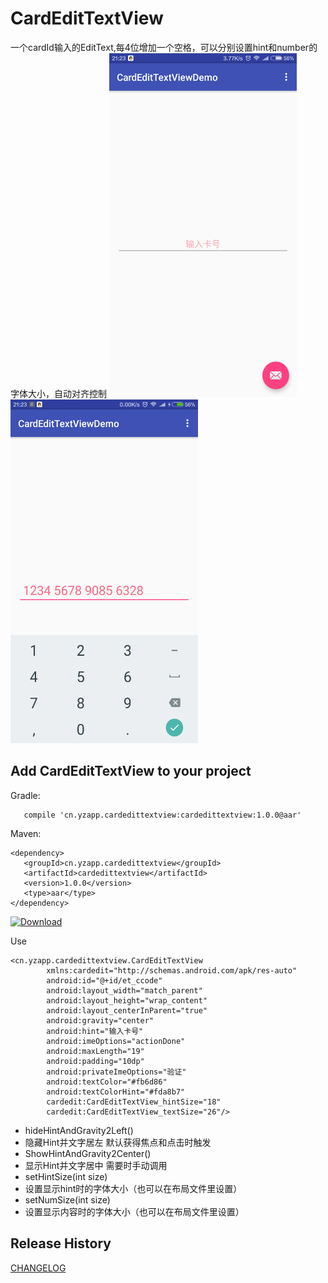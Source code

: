CardEditTextView
========
一个cardId输入的EditText,每4位增加一个空格，可以分别设置hint和number的字体大小，自动对齐控制
<img src="img\Screenshot_1.png" width="300" height="550"/>
<img src="img\Screenshot_2.png" width="300" height="550"/>

Add CardEditTextView to your project
----------------------------

Gradle:
```
   compile 'cn.yzapp.cardedittextview:cardedittextview:1.0.0@aar'
```

Maven:
```
<dependency>
   <groupId>cn.yzapp.cardedittextview</groupId>
   <artifactId>cardedittextview</artifactId>
   <version>1.0.0</version>
   <type>aar</type>
</dependency>
```
[ ![Download](https://api.bintray.com/packages/nesror/maven/CardEditTextView/images/download.svg) ](https://bintray.com/nesror/maven/CardEditTextView/_latestVersion)

Use
````
<cn.yzapp.cardedittextview.CardEditTextView
        xmlns:cardedit="http://schemas.android.com/apk/res-auto"
        android:id="@+id/et_ccode"
        android:layout_width="match_parent"
        android:layout_height="wrap_content"
        android:layout_centerInParent="true"
        android:gravity="center"
        android:hint="输入卡号"
        android:imeOptions="actionDone"
        android:maxLength="19"
        android:padding="10dp"
        android:privateImeOptions="验证"
        android:textColor="#fb6d86"
        android:textColorHint="#fda8b7"
        cardedit:CardEditTextView_hintSize="18"
        cardedit:CardEditTextView_textSize="26"/>
````

 * hideHintAndGravity2Left()
  * 隐藏Hint并文字居左 默认获得焦点和点击时触发
 * ShowHintAndGravity2Center()
  *  显示Hint并文字居中 需要时手动调用
 * setHintSize(int size)
  *  设置显示hint时的字体大小（也可以在布局文件里设置）
 * setNumSize(int size)
  *  设置显示内容时的字体大小（也可以在布局文件里设置）

Release History
------------------------
[CHANGELOG](CHANGELOG.md)
